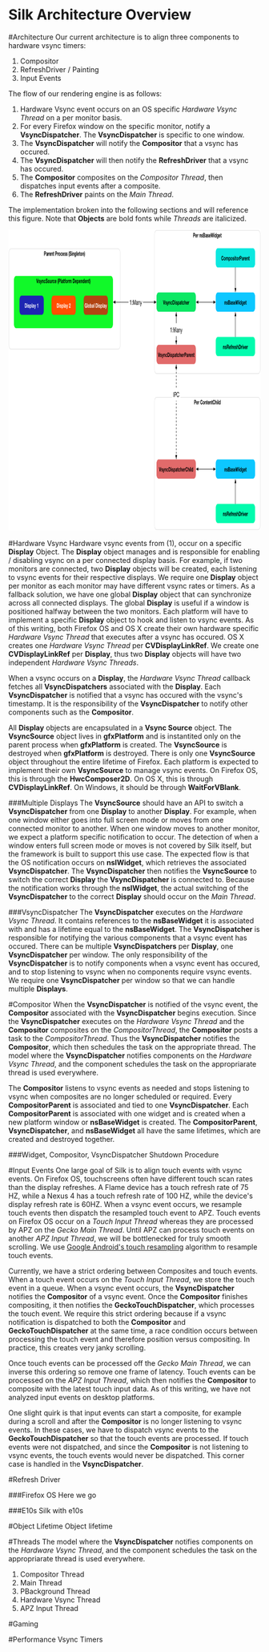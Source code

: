 Silk Architecture Overview
=================

#Architecture
Our current architecture is to align three components to hardware vsync timers:

1. Compositor
2. RefreshDriver / Painting
3. Input Events

The flow of our rendering engine is as follows:

1. Hardware Vsync event occurs on an OS specific *Hardware Vsync Thread* on a per monitor basis.
2. For every Firefox window on the specific monitor, notify a **VsyncDispatcher**. The **VsyncDispatcher** is specific to one window.
3. The **VsyncDispatcher** will notify the **Compositor** that a vsync has occured.
4. The **VsyncDispatcher** will then notify the **RefreshDriver** that a vsync has occured.
5. The **Compositor** composites on the *Compositor Thread*, then dispatches input events after a composite.
6. The **RefreshDriver** paints on the *Main Thread*.

The implementation broken into the following sections and will reference this figure. Note that **Objects** are bold fonts while *Threads* are italicized.

<img src="architecture.png" width="900px" height="600px" />

#Hardware Vsync
Hardware vsync events from (1), occur on a specific **Display** Object.
The **Display** object manages and is responsible for enabling / disabling vsync on a per connected display basis.
For example, if two monitors are connected, two **Display** objects will be created, each listening to vsync events for their respective displays.
We require one **Display** object per monitor as each monitor may have different vsync rates or timers.
As a fallback solution, we have one global **Display** object that can synchronize across all connected displays.
The global **Display** is useful if a window is positioned halfway between the two monitors.
Each platform will have to implement a specific **Display** object to hook and listen to vsync events.
As of this writing, both Firefox OS and OS X create their own hardware specific *Hardware Vsync Thread* that executes after a vsync has occured.
OS X creates one *Hardware Vsync Thread* per **CVDisplayLinkRef**.
We create one **CVDisplayLinkRef** per **Display**, thus two **Display** objects will have two independent *Hardware Vsync Threads*.

When a vsync occurs on a **Display**, the *Hardware Vsync Thread* callback fetches all **VsyncDispatchers** associated with the **Display**.
Each **VsyncDispatcher** is notified that a vsync has occured with the vsync's timestamp.
It is the responsibility of the **VsyncDispatcher** to notify other components such as the **Compositor**.

All **Display** objects are encapsulated in a **Vsync Source** object.
The **VsyncSource** object lives in **gfxPlatform** and is instantited only on the parent process when **gfxPlatform** is created.
The **VsyncSource** is destroyed when **gfxPlatform** is destroyed.
There is only one **VsyncSource** object throughout the entire lifetime of Firefox.
Each platform is expected to implement their own **VsyncSource** to manage vsync events.
On Firefox OS, this is through the **HwcComposer2D**.
On OS X, this is through **CVDisplayLinkRef**.
On Windows, it should be through **WaitForVBlank**.

###Multiple Displays
The **VsyncSource** should have an API to switch a **VsyncDispatcher** from one **Display** to another **Display**.
For example, when one window either goes into full screen mode or moves from one connected monitor to another.
When one window moves to another monitor, we expect a platform specific notification to occur.
The detection of when a window enters full screen mode or moves is not covered by Silk itself, but the framework is built to support this use case.
The expected flow is that the OS notification occurs on **nsIWidget**, which retrieves the associated **VsyncDispatcher**.
The **VsyncDispatcher** then notifies the **VsyncSource** to switch the correct **Display** the **VsyncDispatcher** is connected to.
Because the notification works through the **nsIWidget**, the actual switching of the **VsyncDispatcher** to the correct **Display** should occur on the *Main Thread*.

###VsyncDispatcher
The **VsyncDispatcher** executes on the *Hardware Vsync Thread*.
It contains references to the **nsBaseWidget** it is associated with and has a lifetime equal to the **nsBaseWidget**.
The **VsyncDispatcher** is responsible for notifying the various components that a vsync event has occured.
There can be multiple **VsyncDispatchers** per **Display**, one **VsyncDispatcher** per window.
The only responsibility of the **VsyncDispatcher** is to notify components when a vsync event has occured, and to stop listening to vsync when no components require vsync events.
We require one **VsyncDispatcher** per window so that we can handle multiple **Displays**.

#Compositor
When the **VsyncDispatcher** is notified of the vsync event, the **Compositor** associated with the **VsyncDispatcher** begins execution.
Since the **VsyncDispatcher** executes on the *Hardware Vsync Thread* and the **Compositor** composites on the *CompositorThread*, the **Compositor** posts a task to the *CompositorThread*.
Thus the **VsyncDispatcher** notifies the **Compositor**, which then schedules the task on the appropriate thread.
The model where the **VsyncDispatcher** notifies components on the *Hardware Vsync Thread*, and the component schedules the task on the appropriarate thread is used everywhere.

The **Compositor** listens to vsync events as needed and stops listening to vsync when composites are no longer scheduled or required.
Every **CompositorParent** is associated and tied to one **VsyncDispatcher**.
Each **CompositorParent** is associated with one widget and is created when a new platform window or **nsBaseWidget** is created.
The **CompositorParent**, **VsyncDispatcher**, and **nsBaseWidget** all have the same lifetimes, which are created and destroyed together.

###Widget, Compositor, VsyncDispatcher Shutdown Procedure

#Input Events
One large goal of Silk is to align touch events with vsync events.
On Firefox OS, touchscreens often have different touch scan rates than the display refreshes.
A Flame device has a touch refresh rate of 75 HZ, while a Nexus 4 has a touch refresh rate of 100 HZ, while the device's display refresh rate is 60HZ.
When a vsync event occurs, we resample touch events then dispatch the resampled touch event to APZ.
Touch events on Firefox OS occur on a *Touch Input Thread* whereas they are processed by APZ on the *Gecko Main Thread*.
Until APZ can process touch events on another *APZ Input Thread*, we will be bottlenecked for truly smooth scrolling.
We use [Google Android's touch resampling](http://www.masonchang.com/blog/2014/8/25/androids-touch-resampling-algorithm) algorithm to resample touch events.

Currently, we have a strict ordering between Composites and touch events.
When a touch event occurs on the *Touch Input Thread*, we store the touch event in a queue.
When a vsync event occurs, the **VsyncDispatcher** notifies the **Compositor** of a vsync event.
Once the **Compositor** finishes compositing, it then notifies the **GeckoTouchDispatcher**, which processes the touch event.
We require this strict ordering because if a vsync notification is dispatched to both the **Compositor** and **GeckoTouchDispatcher** at the same time, a race condition occurs between processing the touch event and therefore position versus compositing.
In practice, this creates very janky scrolling.

Once touch events can be processed off the *Gecko Main Thread*, we can inverse this ordering so remove one frame of latency.
Touch events can be processed on the *APZ Input Thread*, which then notifies the **Compositor** to composite with the latest touch input data.
As of this writing, we have not analyzed input events on desktop platforms.

One slight quirk is that input events can start a composite, for example during a scroll and after the **Compositor** is no longer listening to vsync events.
In these cases, we have to dispatch vsync events to the **GeckoTouchDispatcher** so that the touch events are processed.
If touch events were not dispatched, and since the **Compositor** is not listening to vsync events, the touch events would never be dispatched.
This corner case is handled in the **VsyncDispatcher**.

#Refresh Driver

###Firefox OS
Here we go

###E10s
Silk with e10s

#Object Lifetime
Object lifetime

#Threads
The model where the **VsyncDispatcher** notifies components on the *Hardware Vsync Thread*, and the component schedules the task on the appropriarate thread is used everywhere.

1. Compositor Thread
2. Main Thread
3. PBackground Thread
4. Hardware Vsync Thread
5. APZ Input Thread

#Gaming

#Performance
Vsync Timers

